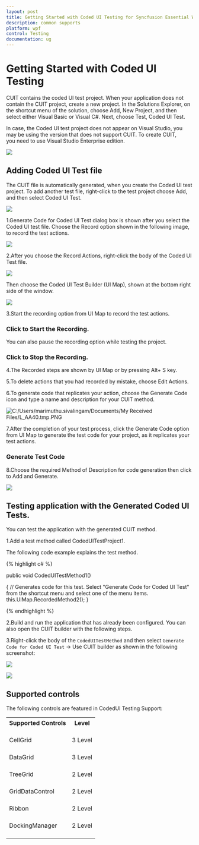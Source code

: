 ```yaml
---
layout: post
title: Getting Started with Coded UI Testing for Syncfusion Essential WPF controls
description: common supports
platform: wpf
control: Testing
documentation: ug
---
```

# Getting Started with Coded UI Testing

CUIT contains the coded UI test project. When your application does not contain the CUIT project, create a new project. In the Solutions Explorer, on the shortcut menu of the solution, choose Add, New Project, and then select either Visual Basic or Visual C#. Next, choose Test, Coded UI Test.

In case, the Coded UI test project does not appear on Visual Studio, you may be using the version that does not support CUIT. To create CUIT, you need to use Visual Studio Enterprise edition.

![](CodedUI_images/CodedUI_img1.jpeg)


## Adding Coded UI Test file

The CUIT file is automatically generated, when you create the Coded UI test project. To add another test file, right-click to the test project choose Add, and then select Coded UI Test.

![](CodedUI_images/CodedUI_img2.jpeg)


1.Generate Code for Coded UI Test dialog box is shown after you select the Coded UI test file. Choose the Record option shown in the following image, to record the test actions.

![](CodedUI_images/CodedUI_img3.jpeg)


2.After you choose the Record Actions, right-click the body of the Coded UI Test file. 

![](CodedUI_images/CodedUI_img4.jpeg)


Then choose the Coded UI Test Builder (UI Map), shown at the bottom right side of the window.

![](CodedUI_images/CodedUI_img5.jpeg)


3.Start the recording option from UI Map to record the test actions. 



### Click to Start the Recording.

You can also pause the recording option while testing the project.



### Click to Stop the Recording.

4.The Recorded steps are shown by UI Map or by pressing Alt+ S key.

5.To delete actions that you had recorded by mistake, choose Edit Actions.

6.To generate code that replicates your action, choose the Generate Code icon and type a name and description for your CUIT method.

![C:/Users/marimuthu.sivalingam/Documents/My Received Files/L_AA40.tmp.PNG](CodedUI_images/CodedUI_img6.jpeg)


7.After the completion of your test process, click the Generate Code option from UI Map to generate the test code for your project, as it replicates your test actions.



### Generate Test Code 

8.Choose the required Method of Description for code generation then click to Add and Generate.

![](CodedUI_images/CodedUI_img7.jpeg)




## Testing application with the Generated Coded UI Tests.

You can test the application with the generated CUIT method.

1.Add a test method called CodedUITestProject1.



The following code example explains the test method.

{% highlight c# %}

public void CodedUITestMethod1()

{
// Generates code for this test. Select "Generate Code for Coded UI Test" from the shortcut menu and select one of the menu items.
    this.UIMap.RecordedMethod2();
}

{% endhighlight %}

2.Build and run the application that has already been configured. You can also open the CUIT builder with the following steps.

3.Right-click the body of the `CodedUITestMethod` and then select `Generate Code for Coded UI Test` -> Use CUIT builder as shown in the following screenshot:


![](CodedUI_images/CodedUI_img8.jpeg)


![](CodedUI_images/CodedUI_img9.jpeg)

## Supported controls

The following controls are featured in CodedUI Testing Support:

<table>
<tr>
<th>
Supported Controls<br/><br/></th>
<th>
Level<br/><br/></th></tr>
<tr>
<td>
CellGrid<br/><br/></td><td>
3 Level<br/><br/></td></tr>
<tr>
<td>
DataGrid<br/><br/></td><td>
3 Level<br/><br/></td></tr>
<tr>
<td>
TreeGrid<br/><br/></td><td>
2 Level<br/><br/></td></tr>
<tr>
<td>
GridDataControl<br/><br/></td><td>
2 Level<br/><br/></td></tr>
<tr>
<td>
Ribbon<br/><br/></td><td>
2 Level<br/><br/></td></tr>
<tr>
<td>
DockingManager<br/><br/></td><td>
2 Level<br/><br/></td></tr>
</table>


